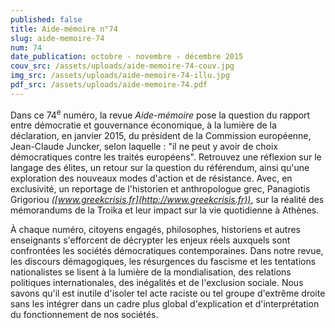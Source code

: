 ```yaml
---
published: false
title: Aide-mémoire n°74
slug: aide-memoire-74
num: 74
date_publication: octobre - novembre - décembre 2015
couv_src: /assets/uploads/aide-memoire-74-couv.jpg
img_src: /assets/uploads/aide-memoire-74-illu.jpg
pdf_src: /assets/uploads/aide-memoire-74.pdf
---
```

Dans ce 74<sup>e</sup> numéro, la revue _Aide-mémoire_ pose la question du rapport entre démocratie et gouvernance économique, à la lumière de la déclaration, en janvier 2015, du président de la Commission européenne, Jean-Claude Juncker, selon laquelle : "il ne peut y avoir de choix démocratiques contre les traités européens". Retrouvez une réflexion sur le langage des élites, un retour sur la question du référendum, ainsi qu'une exploration des nouveaux modes d'action et de résistance. Avec, en exclusivité, un reportage de l'historien et anthropologue grec, Panagiotis Grigoriou _([www.greekcrisis.fr](http://www.greekcrisis.fr))_, sur la réalité des mémorandums de la Troika et leur impact sur la vie quotidienne à Athènes.

À chaque numéro, citoyens engagés, philosophes, historiens et autres enseignants s'efforcent de décrypter les enjeux réels auxquels sont confrontées les sociétés démocratiques contemporaines. Dans notre revue, les discours démagogiques, les résurgences du fascisme et les tentations nationalistes se lisent à la lumière de la mondialisation, des relations politiques internationales, des inégalités et de l'exclusion sociale. Nous savons qu'il est inutile d'isoler tel acte raciste ou tel groupe d'extrême droite sans les intégrer dans un cadre plus global d'explication et d'interprétation du fonctionnement de nos sociétés.